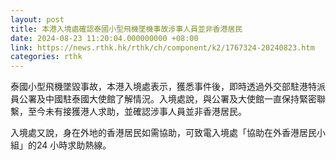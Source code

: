```yaml
---
layout: post
title: 本港入境處確認泰國小型飛機墜機事故涉事人員並非香港居民
date: 2024-08-23 11:20:04.000000000 +08:00
link: https://news.rthk.hk/rthk/ch/component/k2/1767324-20240823.htm
categories: rthk
---
```


泰國小型飛機墜毀事故，本港入境處表示，獲悉事件後，即時透過外交部駐港特派員公署及中國駐泰國大使館了解情況。入境處說，與公署及大使館一直保持緊密聯繫，至今未有接獲港人求助，並確認涉事人員並非香港居民。

入境處又說，身在外地的香港居民如需協助，可致電入境處「協助在外香港居民小組」的24 小時求助熱線。
